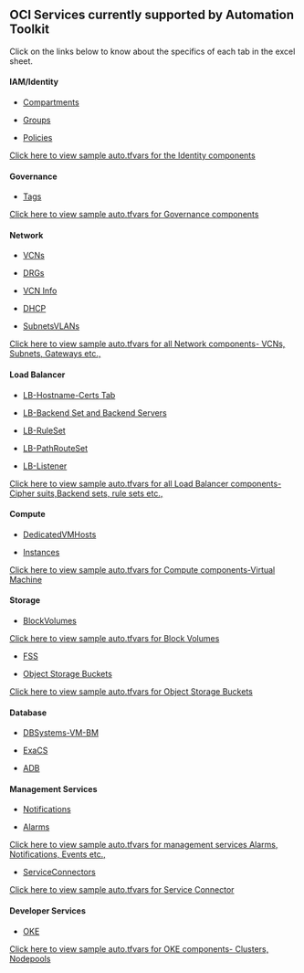 ## OCI Services currently supported by Automation Toolkit

Click on the links below to know about the specifics of each tab in the excel sheet.

#### IAM/Identity

 - [Compartments](/cd3_automation_toolkit/documentation/user_guide/learn_more/Tabs.md#Compartments-Tab)

 - [Groups](/cd3_automation_toolkit/documentation/user_guide/learn_more/Tabs.md#Groups-Tab)
  
 - [Policies](/cd3_automation_toolkit/documentation/user_guide/learn_more/Tabs.md#Policies-Tab)

<a href="/cd3_automation_toolkit/documentation/terraform/identity.md"> Click here to view sample auto.tfvars for the Identity components</a> 

#### Governance

 - [Tags](/cd3_automation_toolkit/documentation/user_guide/learn_more/Tabs.md#Tags-Tab)

<a href="/cd3_automation_toolkit/documentation/terraform/governance.md">Click here to view sample auto.tfvars for Governance components</a> 

#### Network
  
 - [VCNs](/cd3_automation_toolkit/documentation/user_guide/learn_more/Tabs.md#a-VCNs-Tab)
  
 - [DRGs](/cd3_automation_toolkit/documentation/user_guide/learn_more/Tabs.md#b-DRGs-Tab)
  
 - [VCN Info](/cd3_automation_toolkit/documentation/user_guide/learn_more/Tabs.md#c-VCN-Info-Tab)
  
 - [DHCP](/cd3_automation_toolkit/documentation/user_guide/learn_more/Tabs.md#d-DHCP-Tab)
  
 - [SubnetsVLANs](/cd3_automation_toolkit/documentation/user_guide/learn_more/Tabs.md#e-SubnetsVLANs-Tab)
 
  

<a href="/cd3_automation_toolkit/documentation/terraform/network.md">Click here to view sample auto.tfvars for all Network components- VCNs, Subnets, Gateways etc.,</a> 


#### Load Balancer

 - [LB-Hostname-Certs Tab](https://github.com/oracle-devrel/cd3-automation-toolkit/blob/develop/cd3_automation_toolkit/documentation/user_guide/learn_more/Tabs.md#lb-hostname-certs-tab)
 
 - [LB-Backend Set and Backend Servers](https://github.com/oracle-devrel/cd3-automation-toolkit/blob/develop/cd3_automation_toolkit/documentation/user_guide/learn_more/Tabs.md#backend-set-and-backend-servers-tab)
 
 - [LB-RuleSet](https://github.com/oracle-devrel/cd3-automation-toolkit/blob/develop/cd3_automation_toolkit/documentation/user_guide/learn_more/Tabs.md#ruleset-tab)
 
 - [LB-PathRouteSet](https://github.com/oracle-devrel/cd3-automation-toolkit/blob/develop/cd3_automation_toolkit/documentation/user_guide/learn_more/Tabs.md#path-route-set-tab)
 
 - [LB-Listener](https://github.com/oracle-devrel/cd3-automation-toolkit/blob/develop/cd3_automation_toolkit/documentation/user_guide/learn_more/Tabs.md#lb-listeners-tab)

<a href="/cd3_automation_toolkit/documentation/terraform/loadbalancer.md">Click here to view sample auto.tfvars for all Load Balancer components- Cipher suits,Backend sets, rule sets etc.,</a>


#### Compute
 
 - [DedicatedVMHosts](https://github.com/oracle-devrel/cd3-automation-toolkit/blob/develop/cd3_automation_toolkit/documentation/user_guide/learn_more/Tabs.md#dedicatedvmhosts-tab)
 
 - [Instances](https://github.com/oracle-devrel/cd3-automation-toolkit/blob/develop/cd3_automation_toolkit/documentation/user_guide/learn_more/Tabs.md#instances-tab)

<a href="/cd3_automation_toolkit/documentation/terraform/network.md">Click here to view sample auto.tfvars for Compute components-Virtual Machine</a> 
 
#### Storage
 
 - [BlockVolumes](https://github.com/oracle-devrel/cd3-automation-toolkit/blob/develop/cd3_automation_toolkit/documentation/user_guide/learn_more/Tabs.md#blocksvolumes-tab)
 
 <a href="/cd3_automation_toolkit/documentation/terraform/storage.md">Click here to view sample auto.tfvars for Block Volumes </a> 

 - [FSS](https://github.com/oracle-devrel/cd3-automation-toolkit/blob/develop/cd3_automation_toolkit/documentation/user_guide/learn_more/Tabs.md#fss-tab)
 
 - [Object Storage Buckets](https://github.com/oracle-devrel/cd3-automation-toolkit/blob/develop/cd3_automation_toolkit/documentation/user_guide/learn_more/Tabs.md#Buckets-tab)
 
 <a href="/cd3_automation_toolkit/documentation/terraform/storage.md#2-Buckets">Click here to view sample auto.tfvars for Object Storage Buckets</a> 
 
 
 
 #### Database
 - [DBSystems-VM-BM](https://github.com/oracle-devrel/cd3-automation-toolkit/blob/develop/cd3_automation_toolkit/documentation/user_guide/learn_more/Tabs.md#dbsystems-vm-bm-tab)
 
 - [ExaCS](https://github.com/oracle-devrel/cd3-automation-toolkit/blob/develop/cd3_automation_toolkit/documentation/user_guide/learn_more/Tabs.md#exacs)
 
 - [ADB](https://github.com/oracle-devrel/cd3-automation-toolkit/blob/develop/cd3_automation_toolkit/documentation/user_guide/learn_more/Tabs.md#adb-tab)
 
 
 #### Management Services
 
 - [Notifications](https://github.com/oracle-devrel/cd3-automation-toolkit/blob/develop/cd3_automation_toolkit/documentation/user_guide/learn_more/Tabs.md#notifications-tab)
 
 - [Alarms](https://github.com/oracle-devrel/cd3-automation-toolkit/blob/develop/cd3_automation_toolkit/documentation/user_guide/learn_more/Tabs.md#alarms-tab)

<a href="/cd3_automation_toolkit/documentation/terraform/managementservices.md">Click here to view sample auto.tfvars for management services Alarms, Notifications, Events etc.,</a> 
 
 - [ServiceConnectors](https://github.com/oracle-devrel/cd3-automation-toolkit/blob/develop/cd3_automation_toolkit/documentation/user_guide/learn_more/Tabs.md#serviceconnectors-tab) 


<a href="/cd3_automation_toolkit/documentation/terraform/sch.md">Click here to view sample auto.tfvars for Service Connector</a> 


 
 #### Developer Services
 
 - [OKE](https://github.com/oracle-devrel/cd3-automation-toolkit/blob/develop/cd3_automation_toolkit/documentation/user_guide/learn_more/Tabs.md#oke-tab)

<a href="/cd3_automation_toolkit/documentation/terraform/oke.md">Click here to view sample auto.tfvars for OKE components- Clusters, Nodepools</a> 
 
 

 
 

